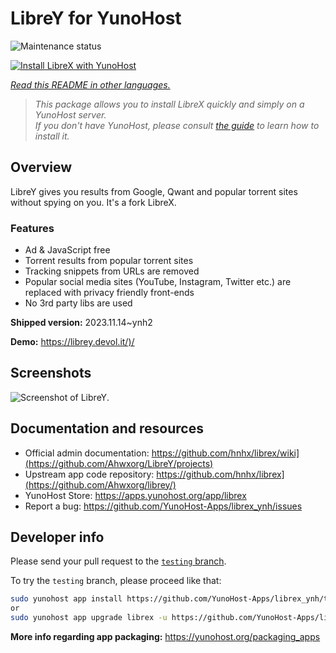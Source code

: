 <!--
N.B.: This README was automatically generated by <https://github.com/YunoHost/apps/tree/master/tools/readme_generator>
It shall NOT be edited by hand.
-->

# LibreY for YunoHost

![Maintenance status](https://apps.yunohost.org/badge/maintained/librex)

[![Install LibreX with YunoHost](https://install-app.yunohost.org/install-with-yunohost.svg)](https://install-app.yunohost.org/?app=librey)

*[Read this README in other languages.](./ALL_README.md)*

> *This package allows you to install LibreX quickly and simply on a YunoHost server.*  
> *If you don't have YunoHost, please consult [the guide](https://yunohost.org/install) to learn how to install it.*

## Overview

LibreY gives you results from Google, Qwant and popular torrent sites without spying on you. It's a fork LibreX.

### Features

- Ad & JavaScript free
- Torrent results from popular torrent sites
- Tracking snippets from URLs are removed
- Popular social media sites (YouTube, Instagram, Twitter etc.) are replaced with privacy friendly front-ends
- No 3rd party libs are used


**Shipped version:** 2023.11.14~ynh2

**Demo:** <https://librey.devol.it/)/>

## Screenshots

![Screenshot of LibreY](https://user-images.githubusercontent.com/49120638/215327189-76c54dec-8b19-4faf-8c39-29a61aa3b143.png).

## Documentation and resources

- Official admin documentation: <https://github.com/hnhx/librex/wiki](https://github.com/Ahwxorg/LibreY/projects)>
- Upstream app code repository: <https://github.com/hnhx/librex](https://github.com/Ahwxorg/librey/)>
- YunoHost Store: <https://apps.yunohost.org/app/librex>
- Report a bug: <https://github.com/YunoHost-Apps/librex_ynh/issues>

## Developer info

Please send your pull request to the [`testing` branch](https://github.com/YunoHost-Apps/librex_ynh/tree/testing).

To try the `testing` branch, please proceed like that:

```bash
sudo yunohost app install https://github.com/YunoHost-Apps/librex_ynh/tree/testing --debug
or
sudo yunohost app upgrade librex -u https://github.com/YunoHost-Apps/librex_ynh/tree/testing --debug
```

**More info regarding app packaging:** <https://yunohost.org/packaging_apps>
